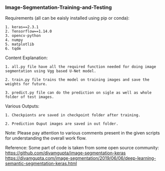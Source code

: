 ### Image-Segmentation-Training-and-Testing

Requirements (all can be eaisly installed using pip or conda):

	1. keras==2.3.1
	2. Tensorflow==1.14.0
	3. opencv-python
	4. numpy
	5. matplotlib
	6. tqdm 

Content Explanation:

	1. all.py file have all the required function needed for doing image segmentation using Vgg based U-Net model.
	 
	2. train.py file trains the model on training images and save the weights for future.
	
	3. predict.py file can do the prediction on sigle as well as whole folder of test images.

Various Outputs:

	1. Checkpionts are saved in checkpoint folder after training.
	
	2. Prediction Ouput images are saved in out folder.

Note:
	 Please pay attention to various comments present in the given scripts for understanding 	the overall work flow.

Reference: 
	Some part of code is taken from some open source community:	
	https://github.com/divamgupta/image-segmentation-keras 
	https://divamgupta.com/image-segmentation/2019/06/06/deep-learning-semantic-segmentation-keras.html
 
